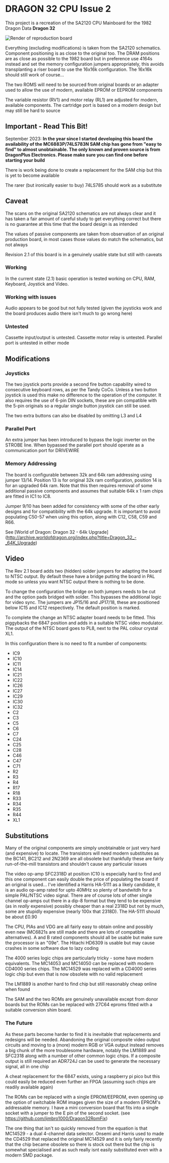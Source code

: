 # DRAGON 32 CPU Issue 2 #

This project is a recreation of the SA2120 CPU Mainboard 
for the 1982 Dragon Data **Dragon 32**

![Render of reproduction board](Dragon32.png)

Everything (excluding modifications) is taken from the SA2120
schematics. Component positioning is as close to the original
too. The DRAM positions are as close as possible to the 1982
board but in preference use 4164s instead and set the
memory configuration jumpers appropriately, this avoids 
transplanting a riser board to use the 16x16k configuration.
The 16x16k should still work of course...

The two ROMS will need to be sourced from original boards or an
adapter used to allow the use of modern, available EPROM or EEPROM
components

The variable resistor (RV1) and motor relay (RL1) are adjusted 
for modern, available components. The cartridge port is based
on a modern design but may still be hard to source

## Important - Read This Bit! ##

September 2023: **In the year since I started developing this board the 
availability of the MC6883P/74LS783N SAM chip has gone from "easy to 
find" to almost unobtainable. The only known and proven source is from
DragonPlus Electronics. Please make sure you can find one before starting 
your build**

There is work being done to create a replacement for the SAM chip
but this is yet to become available

The rarer (but ironically easier to buy) 74LS785 should work as
a substitute

## Caveat ##

The scans on the original SA2120 schematics are not always clear
and it has taken a fair amount of careful study to get everything
correct but there is no guarantee at this time that the board 
design is as intended

The values of passive components are taken from observation of
an original production board, in most cases those values do
match the schematics, but not always

Revision 2.1 of this board is in a genuinely usable state but
still with caveats

### Working ###

In the current state (2.1) basic operation is tested working on
CPU, RAM, Keyboard, Joystick and Video.

### Working with issues ###

Audio appears to be good but not fully tested (given the joysticks
work and the board produces audio there isn't much to go wrong
here)

### Untested ###

Cassette input/output is untested. Cassette motor relay is untested.
Parallel port is untested in either mode

## Modifications ##
### Joysticks ###

The two joystick ports provide a second fire button capability
wired to consecutive keyboard rows, as per the Tandy CoCo. 
Unless a two button joystick is used this make no difference to
the operation of the computer. It also requires the use of 6-pin 
DIN sockets, these are pin compatible with the 5-pin originals
so a regular single button joystick can still be used.

The two extra buttons can also be disabled by omitting L3 and L4

### Parallel Port ###

An extra jumper has been introduced to bypass the logic inverter
on the STROBE line. When bypassed the parallel port should 
operate as a communication port for DRIVEWIRE

### Memory Addressing ###

The board is configurable between 32k and 64k ram addressing
using jumper 13/14. Position 13 is for original 32k ram
configuration, position 14 is for an upgraded 64k ram. Note
that this then requires removal of some additional passive 
components and assumes that suitable 64k x 1 ram chips are 
fitted in IC1 to IC8.

Jumper 9/10 has been added for consistency with some of the
other early designs and for compatibility with the 64k
upgrade. It is important to avoid populating C50-57 when
using this option, along with C12, C58, C59 and R66.

See [World of Dragon: Dragon 32 - 64k Upgrade]
(http://archive.worldofdragon.org/index.php?title=Dragon_32_-_64K_Upgrade)

## Video ##

The Rev 2.1 board adds two (hidden) solder jumpers for adapting
the board to NTSC output. By default these have a bridge putting
the board in PAL mode so unless you want NTSC output there is
nothing to be done.

To change the configuration the bridge on both jumpers needs to be
cut and the option pads bridged with solder. This bypasses the
additional logic for video sync. The jumpers are JP15/16 and 
JP17/18, these are positioned below IC15 and IC12 respectively. 
The default position is marked.

To complete the change an NTSC adapter board needs to be fitted.
This piggybacks the 6847 position and adds in a suitable NTSC
video modulator. The output of the NTSC board goes to PL8, next
to the PAL colour crystal XL1.

In this configuration there is no need to fit a number of components:

* IC9
* IC10
* IC11
* IC14
* IC21
* IC22
* IC26
* IC27
* IC29
* IC30
* IC32
* C2
* C3
* C5
* C6
* C7
* C24
* C25
* C28
* C46
* C47
* C71
* R2
* R3
* R4
* R17
* R18
* R33
* R34
* R35
* R44
* XL1

## Substitutions ##

Many of the original components are simply unobtainable or
just very hard (and expensive) to locate. The transistors
will need modern substitutes as the BC141, BC212 and 2N2369
are all obsolete but thankfully these are fairly run-of-the-mill
transistors and shouldn't cause any particular issues

The video op-amp SFC2318D at position IC10 is especially
hard to find and this one component can easily double the
price of populating the board if an original is used...
I've identified a Harris HA-5111 as a likely candidate, it
is an audio op-amp rated for upto 40MHz so plenty of 
bandwitdh for a simple PAL/NTSC video signal. There are of 
course lots of other single channel op-amps out there in a 
dip-8 format but they tend to be expensive (as in *really*
expensive) possibly cheaper than a real 2318D but not by
much, some are stupidly expensive (nearly 100x that
2318D). The HA-5111 should be about £0.90

The CPU, PIAs and VDG are all fairly easy to obtain online
and possibly even new (MC6821s are still made and there
are lots of compatible alternatives). A and B rated components
should all be usable but make sure the processor is an "09e".
The Hitachi HD6309 is usable but may cause crashes in some
software due to lazy coding

The 4000 series logic chips are particularly tricky - some
have modern equivalents. The MC14053 and MC14050 can be
replaced with modern CD4000 series chips. The MC14529
was replaced with a CD4000 series logic chip but even that
is now obsolete with no valid replacement

The LM1889 is another hard to find chip but still reasonably
cheap online when found

The SAM and the two ROMs are genuinely unavailable except 
from donor boards but the ROMs can be replaced with 27C64
eproms fitted with a suitable conversion shim board.

### The Future ###

As these parts become harder to find it is inevitable that
replacements and redesigns will be needed. Abandoning the
original composite video output circuits and moving to a
(more) modern RGB or VGA output instead removes a big
chunk of the more troublesome hardware, notably the LM1889
and SFC2318 along with a number of other common logic chips.
If a composite output is still required an ADR724J can be
used to generate the necessary signal, all in one chip

A cheat replacement for the 6847 exists, using a raspberry
pi pico but this could easily be reduced even further an
FPGA (assuming such chips are readily available again)

The ROMs can be replaced with a single EPROM/EEPROM, even
opening up the option of switchable ROM images given the
size of a modern EPROM's addressable memory. I have a
mini conversion board that fits into a single socket with
a jumper to the E pin of the second socket. (see 
https://github.com/jimbro1000/Dragon32RomFix)

The one thing that isn't so quickly removed from the
equation is that MC14529 - a dual 4-channel data
selector. Onsemi and Harris used to made the CD4529
that replaced the original MC14529 and it is only fairly 
recently that the chip became obsolete so there is
stock out there but the chip is somewhat specialised and
as such really isnt easily substituted even with a modern
SMD package.
